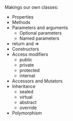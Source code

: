 Makings our own classes:
 - Properties
 - Methods
 - Parameters and arguments
   - Optional parameters
   - Named parameters
 - return and =>
 - Constructors
 - Access modifiers
   - public
   - private
   - protected
   - internal
 - Accessors and Mutators
 - Inheritance
   - sealed
   - virtual
   - abstract
   - override
 - Polymorphism
